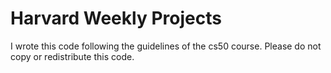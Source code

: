 Harvard Weekly Projects 
==================================

I wrote this code following the guidelines of the cs50 course. Please do not copy or redistribute this code.